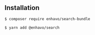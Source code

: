 ## Installation


```bash
$ composer require enhavo/search-bundle
```

```bash
$ yarn add @enhavo/search
```
